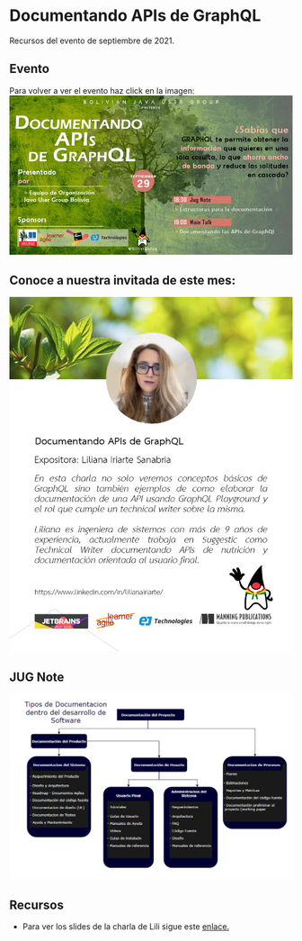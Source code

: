 # Documentando APIs de GraphQL
Recursos del evento de septiembre de 2021.

## Evento
Para volver a ver el evento haz click en la imagen:
  [![IMAGE](source/invite2021SeptiembreV4.png)](https://www.youtube.com/watch?v=OwJVKsJrF90)

## Conoce a nuestra invitada de este mes:
  
  ![About Lili](source/about_lili.jpg)

## JUG Note

  ![JUG Note](source/TiposDocumentacionSoftware.png)
 
  
## Recursos 
- Para ver los slides de la charla de Lili sigue este [enlace.](source/Documentando_APIS_de_GraphQL.pdf)
